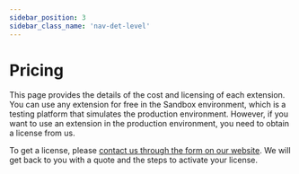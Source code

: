 ```yaml
---
sidebar_position: 3
sidebar_class_name: 'nav-det-level'
---
```


# Pricing

This page provides the details of the cost and licensing of each extension. You can use any extension for free in the Sandbox environment, which is a testing platform that simulates the production environment. However, if you want to use an extension in the production environment, you need to obtain a license from us. 

To get a license, please [contact us through the form on our website](https://www.fusion5.com.au/contact-us/). We will get back to you with a quote and the steps to activate your license.

<!-- 
## Monthly Fee

| Version          | Limitations        | Price (AUD)       |
| ------           | ------             | ----              |
| Basic            | 30 users max       | $XZY              |
| Unlimited        | Unlimited          | $VVXS             | 
-->